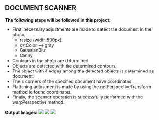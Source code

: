 ## DOCUMENT SCANNER


**The following steps will be followed in this project:**
- First, necessary adjustments are made to detect the document in the photo.
  - resize (width:500px)
  - cvtColor --> gray
  - GaussianBlur
  - Canny
- Contours in the photo are determined.
- Objects are detected with the determined contours.
- The object with 4 edges among the detected objects is determined as document.
- The 4 corners of the specified document have coordinates.
- Flattening adjustment is made by using the getPerspectiveTransform method ie found coordinates.
- Finally, the scanner operation is successfully performed with the warpPerspective method.

**Output Images:**
<img src="https://i.ibb.co/FHK4mwn/output1.jpg" />
<img src="https://i.ibb.co/6v6x92H/output2.jpg" />
<img src="https://i.ibb.co/qsv5NN1/output3.jpg" />
